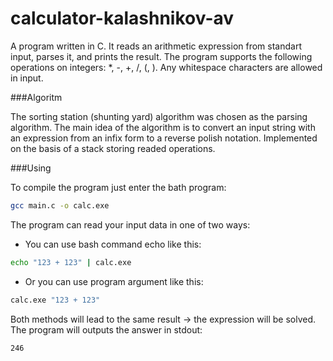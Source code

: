 # calculator-kalashnikov-av

A program written in C. It reads an arithmetic expression from standart input, parses it, and prints the result. The program supports the following operations on integers: *, -, +, /, (, ). Any whitespace characters are allowed in input.

###Algoritm

The sorting station (shunting yard) algorithm was chosen as the parsing algorithm.
The main idea of the algorithm is to convert an input string with an expression from an infix form to a reverse polish notation. Implemented on the basis of a stack storing readed operations.

###Using

To compile the program just enter the bath program:
```bash
gcc main.c -o calc.exe
```

The program can read your input data in one of two ways:
- You can use bash command echo like this:
```bash
echo "123 + 123" | calc.exe
```
- Or you can use program argument like this:
```bash
calc.exe "123 + 123"
```

Both methods will lead to the same result -> the expression will be solved. The program will outputs the answer in stdout:
```bash
246
```
